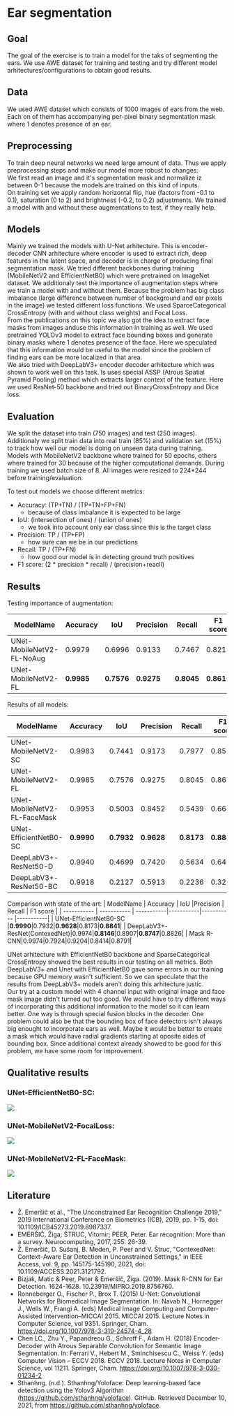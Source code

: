 # Ear segmentation

## Goal
The goal of the exercise is to train a model for the taks of segmenting the ears. We use AWE dataset for training and testing and try different model arhitectures/configurations to obtain good results.

## Data
We used AWE dataset which consists of 1000 images of ears from the web. Each on of them has accompanying per-pixel binary segmentation mask where 1 denotes presence of an ear.

## Preprocessing
To train deep neural networks we need large amount of data. Thus we apply preprocessing steps and make our model more robust to changes. \
We first read an image and it's segmentation mask and normalize iz between 0-1 because the models are trained on this kind of inputs. \
On training set we apply random horizontal flip, hue (factors from -0.1 to 0.1), saturation (0 to 2) and brightness (-0.2, to 0.2) adjustments. We trained a model with and without these augmentations to test, if they really help.

## Models
Mainly we trained the models with U-Net arhitecture. This is encoder-decoder CNN arhitecture where encoder is used to extract rich, deep features in the latent space, and decoder is in charge of producing final segmentation mask. We tried different backbones during training (MobileNetV2 and EfficientNetB0) which were pretrained on ImageNet dataset. We additionaly test the importance of augmentation steps where we train a model with and without them. Because the problem has big class imbalance (large difference between number of background and ear pixels in the image) we tested different loss functions. We used SparceCategorical CrossEntropy (with and without class weights) and Focal Loss. \
From the publications on this topic we also got the idea to extract face masks from images anduse this information in training as well. We used pretrained YOLOv3 model to extract face bounding boxes and generate binary masks where 1 denotes presence of the face. Here we speculated that this information would be useful to the model since the problem of finding ears can be more localized in that area. \
We also tried with DeepLabV3+ encoder decoder arhitecture which was shown to work well on this task. Is uses special ASSP (Atrous Spatial Pyramid Pooling) method which extracts larger context of the feature. Here we used ResNet-50 backbone and tried out BinaryCrossEntropy and Dice loss.

## Evaluation
We split the dataset into train (750 images) and test (250 images). Additionaly we split train data into real train (85%) and validation set (15%) to track how well our model is doing on unseen data during training.\
Models with MobileNetV2 backbone where trained for 50 epochs, others where trained for 30 because of the higher computational demands. During training we used batch size of 8. All images were resized to 224*244 before training/evaluation.

To test out models we choose different metrics:
- Accuracy: (TP+TN) / (TP+TN+FP+FN)
    - because of class imbalance it is expected to be large
- IoU: (intersection of ones) / (union of ones)
    - we took into account only ear class since this is the target class
- Precision: TP / (TP+FP)
    - how sure can we be in our predictions
- Recall: TP / (TP+FN)
    - how good our model is in detecting ground truth positives
- F1 score: (2 * precision * recall) / (precision+reacll)

## Results

Testing importance of augmentation:

| ModelName   | Accuracy    | IoU      |Precision     | Recall |  F1 score |
| ----------- | ----------- | -----------|-----------|----------- |-----------|
| UNet-MobileNetV2-FL-NoAug | 0.9979|0.6996 | 0.9133 | 0.7467 | 0.8216 |
| UNet-MobileNetV2-FL   |**0.9985** |**0.7576** |**0.9275** |**0.8045** |**0.8616**|

Results of all models:

| ModelName   | Accuracy    | IoU      |Precision     | Recall |  F1 score |
| ----------- | ----------- | -----------|-----------|----------- |-----------|
| UNet-MobileNetV2-SC   |0.9983 |0.7441 |0.9173 |0.7977 |0.8533|
| UNet-MobileNetV2-FL |0.9985|0.7576 |0.9275 |0.8045 |0.8616|
| UNet-MobileNetV2-FL-FaceMask|0.9953|0.5003 |0.8452 |0.5439|0.6619|
| UNet-EfficientNetB0-SC |**0.9990**|**0.7932**|**0.9628**|**0.8173**|**0.8841**|
| DeepLabV3+-ResNet50-D |0.9940|0.4699|0.7420|0.5634|0.6405|
| DeepLabV3+-ResNet50-BC|0.9918|0.2127|0.5913|0.2236|0.3245|


Comparison with state of the art:
| ModelName   | Accuracy    | IoU      |Precision     | Recall |  F1 score |
| ----------- | ----------- | -----------|-----------|----------- |-----------|
| UNet-EfficientNetB0-SC |**0.9990**|0.7932|**0.9628**|0.8173|**0.8841**|
| DeepLabV3+-ResNet(ContexedNet)|0.9974|**0.8146**|0.8907|**0.8747**|0.8826|
| Mask R-CNN|0.9974|0.7924|0.9204|0.8414|0.8791|

UNet arhitecture with EfficientNetB0 backbone and SparseCategorical CrossEntropy showed the best results in our testing on all metrics. Both DeepLabV3+ and Unet with EfficientNetB0 gave some errors in our training because GPU memory wasn't sufficient. So we can speculate that the results from DeepLabV3+ models aren't doing this arhitecture justic. \
Our try at a custom model with 4 channel input with original image and face mask image didn't turned out too good. We would have to try different ways of incorporating this additional information to the model so it can learn better. One way is through special fusion blocks in the decoder. One problem could also be that the bounding box of face detectors isn't always big enought to incorporate ears as well. Maybe it would be better to create a mask which would have radial gradients starting at oposite sides of bounding box. Since additional context already showed to be good for this problem, we have some room for improvement.

## Qualitative results

### UNet-EfficientNetB0-SC:
![](./results/UNet-EfficientNetB0-SparseCategoricalCE.jpg)

### UNet-MobileNetV2-FocalLoss:
![](./results/UNet-MobileNetV2-FocalLoss.jpg)

### UNet-MobileNetV2-FL-FaceMask:
![](./results/UNet-MobileNetV2-FL-FaceMask.jpg)

## Literature
- Ž. Emeršič et al., "The Unconstrained Ear Recognition Challenge 2019," 2019 International Conference on Biometrics (ICB), 2019, pp. 1-15, doi: 10.1109/ICB45273.2019.8987337.
- EMERŠIČ, Žiga; ŠTRUC, Vitomir; PEER, Peter. Ear recognition: More than a survey. Neurocomputing, 2017, 255: 26-39.
- Ž. Emeršič, D. Sušanj, B. Meden, P. Peer and V. Štruc, "ContexedNet: Context–Aware Ear Detection in Unconstrained Settings," in IEEE Access, vol. 9, pp. 145175-145190, 2021, doi: 10.1109/ACCESS.2021.3121792.
- Bizjak, Matic & Peer, Peter & Emeršič, Žiga. (2019). Mask R-CNN for Ear Detection. 1624-1628. 10.23919/MIPRO.2019.8756760. 
- Ronneberger O., Fischer P., Brox T. (2015) U-Net: Convolutional Networks for Biomedical Image Segmentation. In: Navab N., Hornegger J., Wells W., Frangi A. (eds) Medical Image Computing and Computer-Assisted Intervention–MICCAI 2015. MICCAI 2015. Lecture Notes in Computer Science, vol 9351. Springer, Cham. https://doi.org/10.1007/978-3-319-24574-4_28
- Chen LC., Zhu Y., Papandreou G., Schroff F., Adam H. (2018) Encoder-Decoder with Atrous Separable Convolution for Semantic Image Segmentation. In: Ferrari V., Hebert M., Sminchisescu C., Weiss Y. (eds) Computer Vision – ECCV 2018. ECCV 2018. Lecture Notes in Computer Science, vol 11211. Springer, Cham. https://doi.org/10.1007/978-3-030-01234-2
- Sthanhng. (n.d.). Sthanhng/Yoloface: Deep learning-based face detection using the Yolov3 Algorithm (https://github.com/sthanhng/yoloface). GitHub. Retrieved December 10, 2021, from https://github.com/sthanhng/yoloface.

